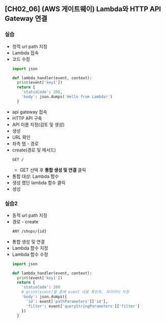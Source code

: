 ## [CH02_06] (AWS 게이트웨이) Lambda와 HTTP API Gateway 연결

### 실습
- 정적 url path 지정
- Lambda 접속
- 코드 수정
  ```python
  import json

  def lambda_handler(event, context):
    print(event['key1'])
    return {
      'statusCode': 200,
      'body': json.dumps('Hello from Lambda!')
    }
  ```
- api gateway 접속
- HTTP API 구축
- API 이름 지정(검토 및 생성)
- 생성
- URL 확인
- 좌측 탭 - 경로
- create(경로 및 메서드)
  ```bash
  GET /
  ```
  - GET 선택 후 **통합 생성 및 연결** 클릭
- 통합 대상: Lambda 함수
- 생성 했던 lambda 함수 클릭
- 생성

### 실습2
- 동적 url path 지정
- 경로 - create
  ```bash
  ANY /shops/{id}
  ```
- 통합 생성 및 연결
- Lambda 함수 지정
- Lambda 함수 수정
  ```python
  import json

  def lambda_handler(event, context):
    print(event['key1'])
    return {
      'statusCode': 200
      # print(event)를 통해 event 내용 확인후, 파라미터 지정
      'body': json.dumps({
        'id': event['pathParameters']['id'],
        'filter': event['queryStringParameters']['filter']
      })
    }
  ```